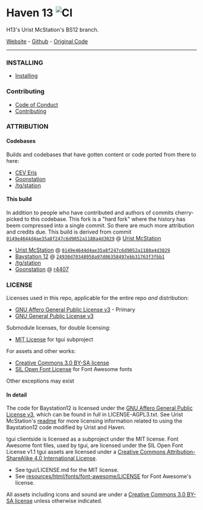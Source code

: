 # Haven 13 ![CI](https://github.com/Haven-13/Haven-Urist/actions/workflows/ci.yml/badge.svg?branch=latest)

H13's Urist McStation's BS12 branch.

[Website](http://haven-13.github.io/) - [Github](https://github.com/Haven-13/Haven-Urist) -  [Original Code](http://github.com/UristMcStation/UristMcStation/)

---

### INSTALLING

- [Installing](.github/INSTALLING.md)

### Contributing

- [Code of Conduct](.github/CODE_OF_CONDUCT.md)
- [Contributing](.github/CONTRIBUTING.md)

### ATTRIBUTION

#### Codebases
Builds and codebases that have gotten content or code ported from there to here:

- [CEV Eris](https://github.com/discordia-space/CEV-Eris)
- [Goonstation](https://github.com/goonstation/goonstation)
- [/tg/station](https://github.com/tgstation/tgstation)

#### This build

In addition to people who have contributed and authors of commits cherry-picked to this codebase. This fork is a "hard fork" where the history has beem compressed into a single commit. So there are much more attribution and credits due. This build is derived from commit [`0149e4644d4ae35a8f247c6d9052a1188a4d3029`](https://github.com/UristMcStation/UristMcStation/commit/0149e4644d4ae35a8f247c6d9052a1188a4d3029) @ [Urist McStation](https://github.com/UristMcStation/UristMcStation/tree/0149e4644d4ae35a8f247c6d9052a1188a4d3029)

- [Urist McStation](https://github.com/UristMcStation/UristMcStation) @ [`0149e4644d4ae35a8f247c6d9052a1188a4d3029`](https://github.com/UristMcStation/UristMcStation/commit/0149e4644d4ae35a8f247c6d9052a1188a4d3029)
- [Baystation 12](https://github.com/Baystation12/Baystation12) @ [`24930d70348958a97d86358497ebb31763f3fbb1`](https://github.com/Baystation12/Baystation12/commit/24930d70348958a97d86358497ebb31763f3fbb1)
- [/tg/station](https://github.com/tgstation/tgstation)
- [Goonstation](https://github.com/goonstation) @ [r4407](https://github.com/goonstation/goonstation-r4407)

### LICENSE

Licenses used in this repo, applicable for the entire repo *and* distribution:
* [GNU Affero General Public License v3](http://www.gnu.org/licenses/agpl-3.0.html) - Primary
* [GNU General Public License v3](https://www.gnu.org/licenses/gpl-3.0.html)

Submodule licenses, for double licensing:
* [MIT License](https://tldrlegal.com/l/mit) for tgui subproject

For assets and other works:
* [Creative Commons 3.0 BY-SA license](http://creativecommons.org/licenses/by-sa/3.0/)
* [SIL Open Font License](https://www.tldrlegal.com/l/ofl) for Font Awesome fonts

Other exceptions may exist

#### In detail
The code for Baystation12 is licensed under the [GNU Affero General Public License v3](http://www.gnu.org/licenses/agpl.html), which can be found in full in LICENSE-AGPL3.txt. See Urist McStation's [readme](https://github.com/UristMcStation/UristMcStation/blob/master/README.md) for more licensing information related to using the Baystation12 code modified by Urist and Haven.

tgui clientside is licensed as a subproject under the MIT license.
Font Awesome font files, used by tgui, are licensed under the SIL Open Font License v1.1
tgui assets are licensed under a [Creative Commons Attribution-ShareAlike 4.0 International License](http://creativecommons.org/licenses/by-sa/4.0/).

- See tgui/LICENSE.md for the MIT license.
- See [resources/html/fonts/font-awesome/LICENSE](resources/html/fonts/font-awesome/LICENSE) for Font Awesome's license.

All assets including icons and sound are under a [Creative Commons 3.0 BY-SA license](http://creativecommons.org/licenses/by-sa/3.0/) unless otherwise indicated.
